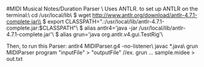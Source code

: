 #MIDI Musical Notes/Duration Parser
\\
Uses ANTLR. to set up ANTLR on the terminal:\\
cd /usr/local/lib\\
$ wget http://www.antlr.org/download/antlr-4.7.1-complete.jar\\
$ export CLASSPATH=".:/usr/local/lib/antlr-4.7.1-complete.jar:$CLASSPATH"\\
$ alias antlr4='java -jar /usr/local/lib/antlr-4.7.1-complete.jar'\\
$ alias grun='java org.antlr.v4.gui.TestRig'\\

Then, to run this Parser:
antlr4 MIDIParser.g4 -no-listener\\
javac *.java\\
grun MIDIParser program "inputFile" > "outputFile"
//ex. grun ... sample.midee > out.txt

